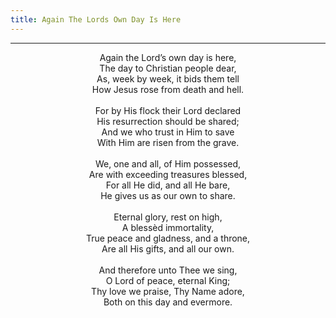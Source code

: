 ```yaml
---
title: Again The Lords Own Day Is Here
---
```


---
<center>
Again the Lord’s own day is here,<br/>
The day to Christian people dear,<br/>
As, week by week, it bids them tell<br/>
How Jesus rose from death and hell.<br/>
<br/>
For by His flock their Lord declared<br/>
His resurrection should be shared;<br/>
And we who trust in Him to save<br/>
With Him are risen from the grave.<br/>
<br/>
We, one and all, of Him possessed,<br/>
Are with exceeding treasures blessed,<br/>
For all He did, and all He bare,<br/>
He gives us as our own to share.<br/>
<br/>
Eternal glory, rest on high,<br/>
A blessèd immortality,<br/>
True peace and gladness, and a throne,<br/>
Are all His gifts, and all our own.<br/>
<br/>
And therefore unto Thee we sing,<br/>
O Lord of peace, eternal King;<br/>
Thy love we praise, Thy Name adore,<br/>
Both on this day and evermore.
</center>